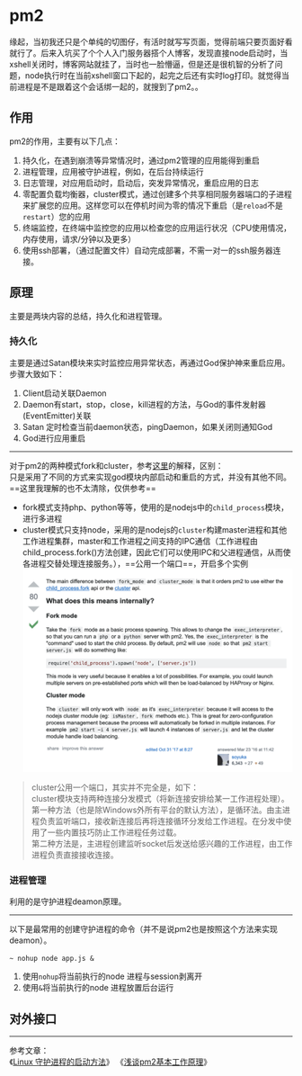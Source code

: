 # pm2
缘起，当初我还只是个单纯的切图仔，有活时就写写页面，觉得前端只要页面好看就行了。后来入坑买了个个人入门服务器搭个人博客，发现直接node启动时，当xshell关闭时，博客网站就挂了，当时也一脸懵逼，但是还是很机智的分析了问题，node执行时在当前xshell窗口下起的，起完之后还有实时log打印。就觉得当前进程是不是跟着这个会话绑一起的，就搜到了pm2。。  

## 作用
pm2的作用，主要有以下几点：  
1. 持久化，在遇到崩溃等异常情况时，通过pm2管理的应用能得到重启
2. 进程管理，应用被守护进程，例如，在后台持续运行
3. 日志管理，对应用启动时，启动后，突发异常情况，重启应用的日志
4. 零配置负载均衡器，cluster模式，通过创建多个共享相同服务器端口的子进程来扩展您的应用。这样您可以在停机时间为零的情况下重启（是`reload`不是`restart`）您的应用
5. 终端监控，在终端中监控您的应用以检查您的应用运行状况（CPU使用情况，内存使用，请求/分钟以及更多）
6. 使用ssh部署，（通过配置文件）自动完成部署，不需一对一的ssh服务器连接。  

## 原理
主要是两块内容的总结，持久化和进程管理。  
### 持久化
主要是通过Satan模块来实时监控应用异常状态，再通过God保护神来重启应用。步骤大致如下：  
1. Client启动关联Daemon
2. Daemon有start，stop，close，kill进程的方法，与God的事件发射器(EventEmitter)关联
3. Satan 定时检查当前daemon状态，pingDaemon，如果关闭则通知God
4. God进行应用重启  

---
对于pm2的两种模式fork和cluster，参考[这里](https://stackoverflow.com/questions/34682035/cluster-and-fork-mode-difference-in-pm2)的解释，区别：  
只是采用了不同的方式来实现god模块内部启动和重启的方式，并没有其他不同。==这里我理解的也不太清除，仅供参考==  
- fork模式支持php、python等等，使用的是nodejs中的`child_process`模块，进行多进程   
- cluster模式只支持node，采用的是nodejs的`cluster`构建master进程和其他工作进程集群，master和工作进程之间支持的IPC通信（工作进程由child_process.fork()方法创建，因此它们可以使用IPC和父进程通信，从而使各进程交替处理连接服务。），==公用一个端口==，开启多个实例
![区别](https://github.com/shaoxi2093/blogImgs/blob/master/github/pm2-fork-cluster.png?raw=true)

> cluster公用一个端口，其实并不完全是，如下：  
cluster模块支持两种连接分发模式（将新连接安排给某一工作进程处理）。  
第一种方法（也是除Windows外所有平台的默认方法），是循环法。由主进程负责监听端口，接收新连接后再将连接循环分发给工作进程。在分发中使用了一些内置技巧防止工作进程任务过载。  
第二种方法是，主进程创建监听socket后发送给感兴趣的工作进程，由工作进程负责直接接收连接。



### 进程管理
利用的是守护进程deamon原理。

---
以下是最常用的创建守护进程的命令（并不是说pm2也是按照这个方法来实现deamon）。
```
~ nohup node app.js &
```
1. 使用`nohup`将当前执行的node 进程与session剥离开
2. 使用`&`将当前执行的node 进程放置后台运行



## 对外接口



----
参考文章：  
《[Linux 守护进程的启动方法](http://www.ruanyifeng.com/blog/2016/02/linux-daemon.html)》
《[浅谈pm2基本工作原理](https://my.oschina.net/todosomeone/blog/783991)》